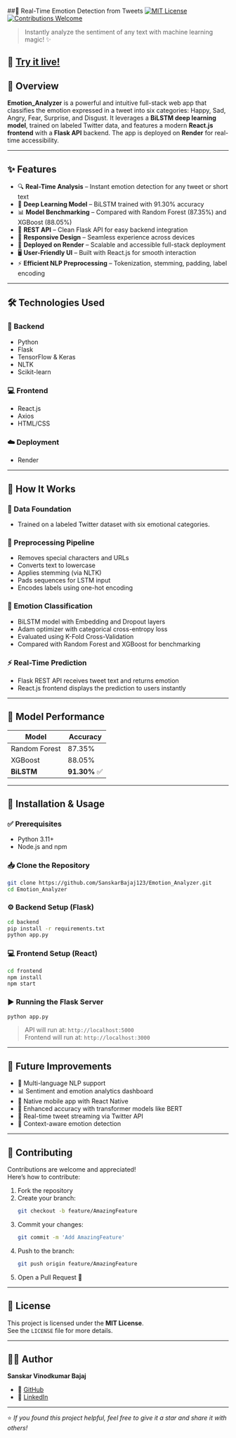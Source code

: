 ##🧠 Real-Time Emotion Detection from Tweets
[![MIT License](https://img.shields.io/badge/License-MIT-green.svg)](https://choosealicense.com/licenses/mit/)
[![Contributions Welcome](https://img.shields.io/badge/contributions-welcome-brightgreen.svg?style=flat)](https://github.com/SanskarBajaj123/Sentiment_Analyzer/issues)

> Instantly analyze the sentiment of any text with machine learning magic! ✨

## 🌟 [Try it live!]((https://emotion-analyzer-site.onrender.com/))


## 📝 Overview

**Emotion_Analyzer** is a powerful and intuitive full-stack web app that classifies the emotion expressed in a tweet into six categories: Happy, Sad, Angry, Fear, Surprise, and Disgust. It leverages a **BiLSTM deep learning model**, trained on labeled Twitter data, and features a modern **React.js frontend** with a **Flask API** backend. The app is deployed on **Render** for real-time accessibility.

---

## ✨ Features

- 🔍 **Real-Time Analysis** – Instant emotion detection for any tweet or short text  
- 🧠 **Deep Learning Model** – BiLSTM trained with 91.30% accuracy  
- 📊 **Model Benchmarking** – Compared with Random Forest (87.35%) and XGBoost (88.05%)  
- 🔄 **REST API** – Clean Flask API for easy backend integration  
- 📱 **Responsive Design** – Seamless experience across devices  
- 🚀 **Deployed on Render** – Scalable and accessible full-stack deployment  
- 🖥️ **User-Friendly UI** – Built with React.js for smooth interaction  
- ⚡ **Efficient NLP Preprocessing** – Tokenization, stemming, padding, label encoding  

---

## 🛠️ Technologies Used

### 🔧 Backend
- Python  
- Flask  
- TensorFlow & Keras  
- NLTK  
- Scikit-learn  

### 💻 Frontend
- React.js  
- Axios  
- HTML/CSS  

### ☁️ Deployment
- Render  

---

## 🔧 How It Works

### 📂 Data Foundation
- Trained on a labeled Twitter dataset with six emotional categories.

### 🧹 Preprocessing Pipeline
- Removes special characters and URLs  
- Converts text to lowercase  
- Applies stemming (via NLTK)  
- Pads sequences for LSTM input  
- Encodes labels using one-hot encoding  

### 🧠 Emotion Classification
- BiLSTM model with Embedding and Dropout layers  
- Adam optimizer with categorical cross-entropy loss  
- Evaluated using K-Fold Cross-Validation  
- Compared with Random Forest and XGBoost for benchmarking  

### ⚡ Real-Time Prediction
- Flask REST API receives tweet text and returns emotion  
- React.js frontend displays the prediction to users instantly  

---

## 🧪 Model Performance

| Model         | Accuracy |
|---------------|----------|
| Random Forest | 87.35%   |
| XGBoost       | 88.05%   |
| **BiLSTM**    | **91.30%** ✅

---

## 🚀 Installation & Usage

### ✅ Prerequisites
- Python 3.11+  
- Node.js and npm  

### 📥 Clone the Repository
```bash
git clone https://github.com/SanskarBajaj123/Emotion_Analyzer.git
cd Emotion_Analyzer
```

### ⚙️ Backend Setup (Flask)
```bash
cd backend
pip install -r requirements.txt
python app.py
```

### 💻 Frontend Setup (React)
```bash
cd frontend
npm install
npm start
```

### ▶️ Running the Flask Server
```bash
python app.py
```
> API will run at: `http://localhost:5000`  
> Frontend will run at: `http://localhost:3000`

---




## 🔮 Future Improvements

- 🌈 Multi-language NLP support  
- 📊 Sentiment and emotion analytics dashboard  
- 📱 Native mobile app with React Native  
- 🧠 Enhanced accuracy with transformer models like BERT  
- 🔌 Real-time tweet streaming via Twitter API  
- 🧵 Context-aware emotion detection  

---

## 🤝 Contributing

Contributions are welcome and appreciated!  
Here’s how to contribute:

1. Fork the repository  
2. Create your branch:  
   ```bash
   git checkout -b feature/AmazingFeature
   ```
3. Commit your changes:  
   ```bash
   git commit -m 'Add AmazingFeature'
   ```
4. Push to the branch:  
   ```bash
   git push origin feature/AmazingFeature
   ```
5. Open a Pull Request 🚀

---

## 📄 License

This project is licensed under the **MIT License**.  
See the `LICENSE` file for more details.

---

## 👨‍💻 Author

**Sanskar Vinodkumar Bajaj**  
- 🔗 [GitHub](https://github.com/SanskarBajaj123)  
- 🔗 [LinkedIn](https://www.linkedin.com/in/sanskar-bajaj8377/)

---

⭐️ *If you found this project helpful, feel free to give it a star and share it with others!*
